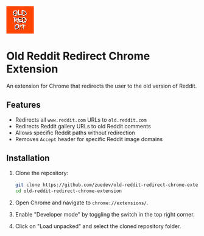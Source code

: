 <img src="icon.png"/>

# Old Reddit Redirect Chrome Extension

An extension for Chrome that redirects the user to the old version of Reddit.

## Features

- Redirects all `www.reddit.com` URLs to `old.reddit.com`
- Redirects Reddit gallery URLs to old Reddit comments
- Allows specific Reddit paths without redirection
- Removes `Accept` header for specific Reddit image domains

## Installation

1. Clone the repository:

   ```sh
   git clone https://github.com/zuedev/old-reddit-redirect-chrome-extension.git
   cd old-reddit-redirect-chrome-extension
   ```

2. Open Chrome and navigate to `chrome://extensions/`.

3. Enable "Developer mode" by toggling the switch in the top right corner.

4. Click on "Load unpacked" and select the cloned repository folder.
